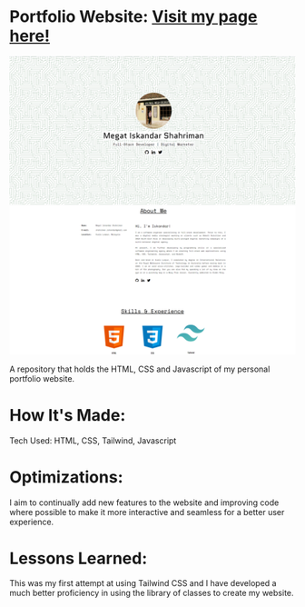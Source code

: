 # Portfolio Website: <a href="https://shimmering-sundae-bbef9f.netlify.app/">Visit my page here!</a>

![Website screenshot 01](https://github.com/Isky-Codes/portfolio-website/blob/main/screenshots/Capture.PNG)
![Website screenshot 02](https://github.com/Isky-Codes/portfolio-website/blob/main/screenshots/bio.PNG)


A repository that holds the HTML, CSS and Javascript of my personal portfolio website. 

# How It's Made:
Tech Used: HTML, CSS, Tailwind, Javascript

# Optimizations:
I aim to continually add new features to the website and improving code where possible to make it more interactive and seamless for a better user experience.

# Lessons Learned:
This was my first attempt at using Tailwind CSS and I have developed a much better proficiency in using the library of classes to create my website. 
